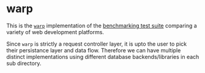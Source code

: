 # warp

This is the [`warp`](http://haskell-warp.github.io/) implementation of the [benchmarking test suite](https://www.techempower.com/benchmarks/) comparing a variety of web development platforms.

Since `warp` is strictly a request controller layer, it is upto the user to pick their persistance layer and data flow. Therefore we can have multiple distinct implementations using different database backends/libraries in each sub directory.
